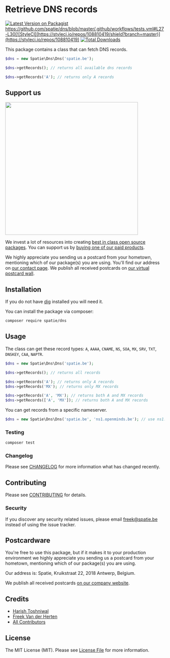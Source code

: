# Retrieve DNS records

[![Latest Version on Packagist](https://img.shields.io/packagist/v/spatie/dns.svg?style=flat-square)](https://packagist.org/packages/spatie/dns)
https://github.com/spatie/dns/blob/master/.github/workflows/tests.yml#L27-L30[![StyleCI](https://styleci.io/repos/108810419/shield?branch=master)](https://styleci.io/repos/108810419)
[![Total Downloads](https://img.shields.io/packagist/dt/spatie/dns.svg?style=flat-square)](https://packagist.org/packages/spatie/dns)

This package contains a class that can fetch DNS records.

```php
$dns = new Spatie\Dns\Dns('spatie.be');

$dns->getRecords(); // returns all available dns records

$dns->getRecords('A'); // returns only A records
```

## Support us

[<img src="https://github-ads.s3.eu-central-1.amazonaws.com/dns.jpg?t=1" width="419px" />](https://spatie.be/github-ad-click/dns)

We invest a lot of resources into creating [best in class open source packages](https://spatie.be/open-source). You can support us by [buying one of our paid products](https://spatie.be/open-source/support-us).

We highly appreciate you sending us a postcard from your hometown, mentioning which of our package(s) you are using. You'll find our address on [our contact page](https://spatie.be/about-us). We publish all received postcards on [our virtual postcard wall](https://spatie.be/open-source/postcards).

## Installation

If you do not have [dig](https://linux.die.net/man/1/dig) installed you will need it. 

You can install the package via composer:

```bash
composer require spatie/dns
```

## Usage

The class can get these record types: `A`, `AAAA`, `CNAME`, `NS`, `SOA`, `MX`, `SRV`, `TXT`, `DNSKEY`, `CAA`, `NAPTR`.

``` php
$dns = new Spatie\Dns\Dns('spatie.be');

$dns->getRecords(); // returns all records

$dns->getRecords('A'); // returns only A records
$dns->getRecords('MX'); // returns only MX records

$dns->getRecords('A', 'MX'); // returns both A and MX records
$dns->getRecords(['A', 'MX']); // returns both A and MX records
```

You can get records from a specific nameserver.

```php
$dns = new Spatie\Dns\Dns('spatie.be', 'ns1.openminds.be'); // use ns1.openminds.be 
```

### Testing

``` bash
composer test
```

### Changelog

Please see [CHANGELOG](CHANGELOG.md) for more information what has changed recently.

## Contributing

Please see [CONTRIBUTING](CONTRIBUTING.md) for details.

### Security

If you discover any security related issues, please email freek@spatie.be instead of using the issue tracker.

## Postcardware

You're free to use this package, but if it makes it to your production environment we highly appreciate you sending us a postcard from your hometown, mentioning which of our package(s) you are using.

Our address is: Spatie, Kruikstraat 22, 2018 Antwerp, Belgium.

We publish all received postcards [on our company website](https://spatie.be/en/opensource/postcards).

## Credits

- [Harish Toshniwal](https://github.com/introwit)
- [Freek Van der Herten](https://github.com/freekmurze)
- [All Contributors](../../contributors)

## License

The MIT License (MIT). Please see [License File](LICENSE.md) for more information.
